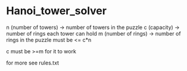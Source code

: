 # Hanoi_tower_solver

n (number of towers) -> number of towers in the puzzle
c (capacity) -> number of rings each tower can hold
m (number of rings) -> number of rings in the puzzle must be <= c*n

c must be >=m for it to work

for more see rules.txt